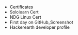 *  Certificates
*  Sololearn Cert
*  NDG Linux Cert
*  First day on GitHub_Screenshot
*  Hackerearth developer profile
